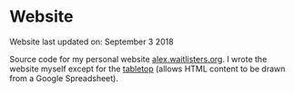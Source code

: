 # Website
Website last updated on: September 3 2018

Source code for my personal website <a href="http://alex.waitlisters.org">alex.waitlisters.org</a>. I wrote the website myself except for the <a href="https://github.com/jsoma/tabletop">tabletop</a> (allows HTML content to be drawn from a Google Spreadsheet).
